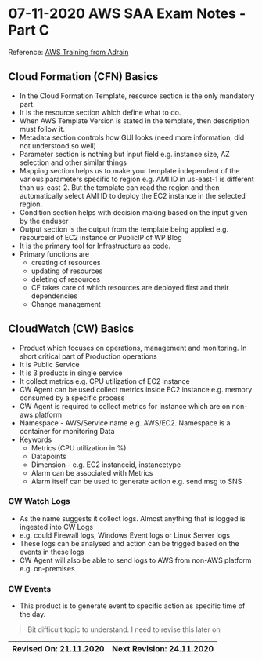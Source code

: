 # 07-11-2020 AWS SAA Exam Notes -Part C

Reference: [AWS Training from Adrain](https://learn.cantrill.io/)

## Cloud Formation (CFN) Basics

* In the Cloud Formation Template, resource section is the only mandatory part.
* It is the resource section which define what to do.
* When AWS Template Version is stated in the template, then description must follow it.
* Metadata section controls how GUI looks (need more information, did not understood so well)
* Parameter section is nothing but input field e.g. instance size, AZ selection and other similar things
* Mapping section helps us to make your template independent of the various parameters specific to region e.g. AMI ID in us-east-1 is different than us-east-2. But the template can read the region and then automatically select AMI ID to deploy the EC2 instance in the selected region.
* Condition section helps with decision making based on the input given by the enduser
* Output section is the output from the template being applied e.g. resourceid of EC2 instance or PublicIP of WP Blog
* It is the primary tool for Infrastructure as code. 
* Primary functions are 
  * creating of resources
  * updating of resources
  * deleting of resources
  * CF takes care of which resources are deployed first and their dependencies
  * Change management

## CloudWatch (CW) Basics

* Product which focuses on operations, management and monitoring. In short critical part of Production operations
* It is Public Service
* It is 3 products in single service
* It collect metrics e.g. CPU utilization of EC2 instance
* CW Agent can be used collect metrics inside EC2 instance e.g. memory consumed by a specific process
* CW Agent is required to collect metrics for instance which are on non-aws platform
* Namespace - AWS/Service name e.g. AWS/EC2. Namespace is a container for monitoring Data
* Keywords
  * Metrics (CPU utilization in %)
  * Datapoints
  * Dimension - e.g. EC2 instanceid, instancetype
  * Alarm can be associated with Metrics
  * Alarm itself can be used to generate action e.g. send msg to SNS

### CW Watch Logs

* As the name suggests it collect logs. Almost anything that is logged is ingested into CW Logs
* e.g. could Firewall logs, Windows Event logs or Linux Server logs
* These logs can be analysed and action can be trigged based on the events in these logs
* CW Agent will also be able to send logs to AWS from non-AWS platform e.g. on-premises

### CW Events

* This product is to generate event to specific action as specific time of the day.

> Bit difficult topic to understand. I need to revise this later on

Revised On: 21.11.2020 | Next Revision: 24.11.2020
-----------------------| -------------------------
